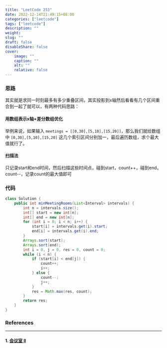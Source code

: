```yaml
---
title: "LeetCode 253"
date: 2022-12-14T21:49:15+08:00
categories: ["leetcode"]
tags: ["leetcode"]
description: ""
weight:
slug: ""
draft: false
disableShare: false
cover:
    image: ""
    caption: ""
    alt: ""
    relative: false
---
```


### 思路

其实就是求同一时刻最多有多少重叠区间，其实投影到x轴然后看看有几个区间重合到一起了就可以，有两种代码思路：

#### 用数组表示x轴+差分数组优化

举例来说，如果输入 `meetings = [[0,30],[5,10],[15,20]]`，那么我们就给数组中 `[0,30],[5,10],[15,20]` 这几个索引区间分别加一，最后遍历数组，求个最大值就行了。

#### 扫描法

只记录start和end时间，然后扫描这些时间点，碰到start，count++，碰到end，count--，记录count的最大值即可

### 代码

```java
class Solution {
    public int minMeetingRooms(List<Interval> intervals) {
        int n = intervals.size();
        int[] start = new int[n];
        int[] end = new int[n];
        for (int i = 0; i < n; i++) {
            start[i] = intervals.get(i).start;
            end[i] = intervals.get(i).end;
        }
        Arrays.sort(start);
        Arrays.sort(end);
        int i = 0, j = 0, res = 0, count = 0;
        while (i < n) {
            if (start[i] < end[j]) {
                count++;
                i++;
            } else {
                count--;
                j++;
            }
            res = Math.max(res, count);
        }
        return res;
    }
}
```

### References

---

#### 1. [会议室 II](https://leetcode.cn/problems/meeting-rooms-ii/)
